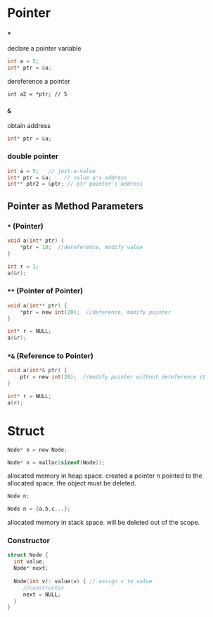 # Pointer
### ```*``` 
declare a pointer variable
```c
int a = 5;
int* ptr = &a;
```
dereference a pointer
```
int a2 = *ptr; // 5
```

### ```&```
obtain address
```c
int* ptr = &a;
```

### double pointer
```c 
int a = 5;   // just-a-value
int* ptr = &a;    // value a's address
int** ptr2 = &ptr; // ptr pointer's address
```

## Pointer as Method Parameters
### ```*``` (Pointer)
```c
void a(int* ptr) {
    *ptr = 10;  //dereference, modify value
}

int r = 1;
a(&r);
```
### ```**``` (Pointer of Pointer)
```c
void a(int** ptr) {
    *ptr = new int(20);  //deference, modify pointer
}

int* r = NULL;
a(&r);
```

### ```*&``` (Reference to Pointer)
```c
void a(int*& ptr) {
    ptr = new int(20);  //modify pointer without dereference it
}

int* r = NULL;
a(r);
```


# Struct
```c
Node* n = new Node;
```
```c
Node* n = malloc(sizeof(Node));
````
allocated memory in heap space.
created a pointer n pointed to the allocated space.
the object must be deleted.

```c
Node n;
```

```c
Node n = {a,b,c...};
```
allocated memory in stack space.
will be deleted out of the scope.


### Constructor
```c
struct Node {
  int value;
  Node* next;
  
  Node(int v): value(v) { // assign v to value
     //constructor
     next = NULL;
  }  
}
```